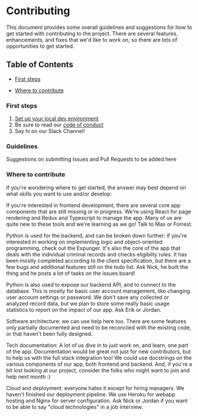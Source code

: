# Contributing

This document provides some overall guidelines and suggestions for how to get started with contributing to the project. There are several features, enhancements, and fixes that we'd like to work on, so there are lots of opportunities to get started.

## Table of Contents
- [First steps](#first-steps)

- [Where to contribute](#where-to-contribute)

### First steps

1. [Set up your local dev environment](README.md#installation)
2. Be sure to read our [code of conduct](http://www.codeforpdx.org/about/conduct)
3. Say hi on our Slack Channel!

### Guidelines

Suggestions on submitting Issues and Pull Requests to be added here

### Where to contribute

If you're wondering where to get started, the answer may best depend on what skills you want to use and/or develop:

If you're interested in frontend development, there are several core app components that are still missing or in progress. We're using React for page rendering and Redux and Typescript to manage the app. Many of us are quite new to these tools and we're learning as we go! Talk to Max or Forrest.

Python is used for the backend, and can be broken down further: if you're interested in working on implementing logic and object-oriented programming, check out the Expunger. It's also the core of the app that deals with the individual criminal records and checks eligibilty rules. It has been mostly completed according to the client specification, but there are a few bugs and additional features still on the todo list. Ask Nick, he built the thing and he posts a lot of tasks on the issues board!

Python is also used to expose our backend API, and to connect to the database. This is mostly for basic user account management, like changing user account settings or password. We don't save any collected or analyzed record data, but we plan to store some really basic usage statistics to report on the impact of our app. Ask Erik or Jordan.

Software architecture: we can use help here too. There are some features only partially documented and need to be reconciled with the existing code, or that haven't been fully designed.

Tech documentation: A lot of us dive in to just work on, and learn, one part of the app. Documentation would be great not just for new contributors, but to help us with the full stack integration too! We could use docstrings on the various components of our app, both frontend and backend. And, if you're a bit lost looking at our project, consider the folks who might want to join and help next month :)

Cloud and deployment: everyone hates it except for hiring managers. We haven't finished our deployment pipeline. We use Heroku for webapp hosting and Nginx for server configuration. Ask Nick or Jordan if you want to be able to say "cloud technologies" in a job interview.